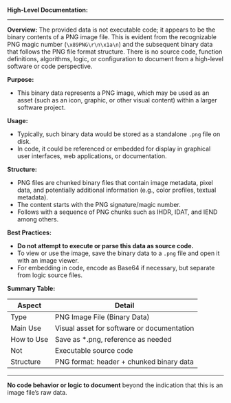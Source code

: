 **High-Level Documentation:**

---

**Overview:**
The provided data is not executable code; it appears to be the binary contents of a PNG image file. This is evident from the recognizable PNG magic number (`\x89PNG\r\n\x1a\n`) and the subsequent binary data that follows the PNG file format structure. There is no source code, function definitions, algorithms, logic, or configuration to document from a high-level software or code perspective.

**Purpose:**
- This binary data represents a PNG image, which may be used as an asset (such as an icon, graphic, or other visual content) within a larger software project.

**Usage:**
- Typically, such binary data would be stored as a standalone `.png` file on disk.
- In code, it could be referenced or embedded for display in graphical user interfaces, web applications, or documentation.

**Structure:**
- PNG files are chunked binary files that contain image metadata, pixel data, and potentially additional information (e.g., color profiles, textual metadata).
- The content starts with the PNG signature/magic number.
- Follows with a sequence of PNG chunks such as IHDR, IDAT, and IEND among others.

**Best Practices:**
- **Do not attempt to execute or parse this data as source code.**
- To view or use the image, save the binary data to a `.png` file and open it with an image viewer.
- For embedding in code, encode as Base64 if necessary, but separate from logic source files.

**Summary Table:**

| Aspect      | Detail                                    |
|-------------|-------------------------------------------|
| Type        | PNG Image File (Binary Data)              |
| Main Use    | Visual asset for software or documentation|
| How to Use  | Save as *.png, reference as needed        |
| Not         | Executable source code                    |
| Structure   | PNG format: header + chunked binary data  |

---

**No code behavior or logic to document** beyond the indication that this is an image file’s raw data.
